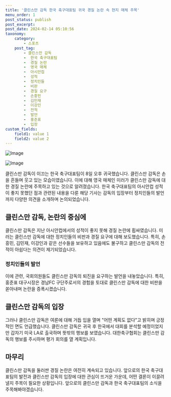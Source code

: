 ```yaml
---
title: '클린스만 감독 한국 축구대표팀 귀국 경질 논란 속 현지 매체 주목'
menu_order: 1
post_status: publish
post_excerpt: 
post_date: 2024-02-14 05:10:56
taxonomy:
    category:
        - 스포츠
    post_tag:
        - 클린스만 감독
        -  한국 축구대표팀
        -  경질 논란
        -  영국 매체
        -  아시안컵
        -  성적
        -  정치인들
        -  비판
        -  경질 요구
        -  손흥민
        -  김민재
        -  이강인
        -  전적
        -  발언
        -  홍준표
        -  입장
custom_fields:
    field1: value 1
    field2: value 2
---
```


![Image](https://imgnews.pstatic.net/image/076/2024/02/13/2024021301000819600108492_20240213104803944.jpg?type=w647)

![Image](https://imgnews.pstatic.net/image/076/2024/02/13/2024021301000819600108491_20240213104803950.jpg?type=w647)

클린스만 감독이 이끄는 한국 축구대표팀이 8일 오후 귀국했습니다. 클린스만 감독은 손을 흔들며 웃고 있는 모습이였습니다. 이에 대해 영국 매체인 미러가 클린스만 감독에 대한 경질 논란에 주목하고 있는 것으로 알려졌습니다. 한국 축구대표팀의 아시안컵 성적이 좋지 못했던 점과 관련된 내용을 다룬 해당 기사는 감독의 입장부터 정치인들의 발언까지 다양한 의견을 소개하며 논의되었습니다.
## 클린스만 감독, 논란의 중심에
클린스만 감독은 지난 아시안컵에서의 성적이 좋지 못해 경질 논란에 휩싸였습니다. 미러는 클린스만 감독에 대한 정치인들의 비판과 경질 요구에 대해 보도했습니다. 특히, 손흥민, 김민재, 이강인과 같은 선수들을 보유하고 있음에도 불구하고 클린스만 감독의 전적이 아쉽다는 의견이 제기되었습니다. 
### 정치인들의 발언
이에 관련, 국회의원들도 클린스만 감독의 퇴진을 요구하는 발언을 내놓았습니다. 특히, 홍준표 대구시장은 경남FC 구단주로서의 경험을 토대로 클린스만 감독에 대한 비판을 쏟아내며 논란을 증폭시켰습니다. 
## 클린스만 감독의 입장
그러나 클린스만 감독은 여론에 대해 거듭 입을 열며 "어떤 계획도 없다"고 밝히며 긍정적인 면도 언급했습니다. 클린스만 감독은 귀국 후 한국에서 대회를 분석할 예정이었지만 갑자기 미국 LA로 출국하며 뜻밖의 행보를 보였습니다. 대한축구협회는 클린스만 감독의 행보를 주시하며 평가 회의를 열 계획입니다.
## 마무리
클린스만 감독을 둘러싼 경질 논란은 여전히 계속되고 있습니다. 앞으로의 한국 축구대표팀의 발전과 클린스만 감독의 입장에 대한 관심이 뜨거운 가운데, 어떤 결론이 이끌려낼지 주목이 필요한 상황입니다. 앞으로의 클린스만 감독과 한국 축구대표팀의 소식을 주목해봐야겠습니다.
